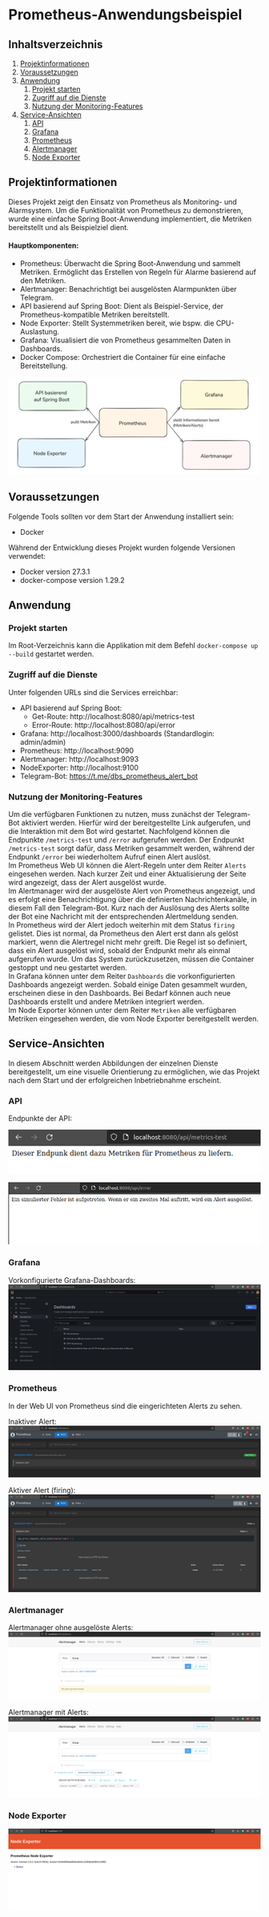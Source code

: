 # Prometheus-Anwendungsbeispiel

## Inhaltsverzeichnis

1. [Projektinformationen](#projektinformationen)
2. [Voraussetzungen](#voraussetzungen)
3. [Anwendung](#anwendung)
    1. [Projekt starten](#projekt-starten)
    2. [Zugriff auf die Dienste](#zugriff-auf-die-dienste)
    3. [Nutzung der Monitoring-Features](#nutzung-der-monitoring-features)
4. [Service-Ansichten](#service-ansichten)
    1. [API](#api)
    2. [Grafana](#grafana)
    3. [Prometheus](#prometheus)
    4. [Alertmanager](#alertmanager)
    5. [Node Exporter](#node-exporter)

## Projektinformationen
Dieses Projekt zeigt den Einsatz von Prometheus als Monitoring- und Alarmsystem. Um die Funktionalität von Prometheus zu demonstrieren, wurde eine einfache Spring Boot-Anwendung implementiert, die Metriken bereitstellt und als Beispielziel dient.

#### Hauptkomponenten:

- Prometheus:
        Überwacht die Spring Boot-Anwendung und sammelt Metriken.
        Ermöglicht das Erstellen von Regeln für Alarme basierend auf den Metriken.
- Alertmanager:
        Benachrichtigt bei ausgelösten Alarmpunkten über Telegram.
- API basierend auf Spring Boot:
        Dient als Beispiel-Service, der Prometheus-kompatible Metriken bereitstellt.
- Node Exporter:
        Stellt Systemmetriken bereit, wie bspw. die CPU-Auslastung.
- Grafana:
        Visualisiert die von Prometheus gesammelten Daten in Dashboards.
- Docker Compose:
        Orchestriert die Container für eine einfache Bereitstellung.

![Projektstruktur](images/diagramm.PNG)

## Voraussetzungen
Folgende Tools sollten vor dem Start der Anwendung installiert sein:

- Docker

Während der Entwicklung dieses Projekt wurden folgende Versionen verwendet:
- Docker version 27.3.1
- docker-compose version 1.29.2

## Anwendung

### Projekt starten
Im Root-Verzeichnis kann die Applikation mit dem Befehl `docker-compose up --build` gestartet werden. 

### Zugriff auf die Dienste
Unter folgenden URLs sind die Services erreichbar:

  -  API basierend auf Spring Boot: 
        - Get-Route: http://localhost:8080/api/metrics-test
        - Error-Route: http://localhost:8080/api/error
  -  Grafana: http://localhost:3000/dashboards (Standardlogin: admin/admin)
  -  Prometheus: http://localhost:9090
  -  Alertmanager: http://localhost:9093
  -  NodeExporter: http://localhost:9100
  - Telegram-Bot: https://t.me/dbs_prometheus_alert_bot


### Nutzung der Monitoring-Features
Um die verfügbaren Funktionen zu nutzen, muss zunächst der Telegram-Bot aktiviert werden. Hierfür wird der bereitgestellte Link aufgerufen, und die Interaktion mit dem Bot wird gestartet. Nachfolgend können die Endpunkte `/metrics-test` und `/error` aufgerufen werden. Der Endpunkt `/metrics-test` sorgt dafür, dass Metriken gesammelt werden, während der Endpunkt `/error` bei wiederholtem Aufruf einen Alert auslöst.  
Im Prometheus Web UI können die Alert-Regeln unter dem Reiter `Alerts` eingesehen werden. Nach kurzer Zeit und einer Aktualisierung der Seite wird angezeigt, dass der Alert ausgelöst wurde.  
Im Alertmanager wird der ausgelöste Alert von Prometheus angezeigt, und es erfolgt eine Benachrichtigung über die definierten Nachrichtenkanäle, in diesem Fall den Telegram-Bot. Kurz nach der Auslösung des Alerts sollte der Bot eine Nachricht mit der entsprechenden Alertmeldung senden.  
In Prometheus wird der Alert jedoch weiterhin mit dem Status `firing` gelistet. Dies ist normal, da Prometheus den Alert erst dann als gelöst markiert, wenn die Alertregel nicht mehr greift. Die Regel ist so definiert, dass ein Alert ausgelöst wird, sobald der Endpunkt mehr als einmal aufgerufen wurde. Um das System zurückzusetzen, müssen die Container gestoppt und neu gestartet werden.  
In Grafana können unter dem Reiter `Dashboards` die vorkonfigurierten Dashboards angezeigt werden. Sobald einige Daten gesammelt wurden, erscheinen diese in den Dashboards. Bei Bedarf können auch neue Dashboards erstellt und andere Metriken integriert werden.  
Im Node Exporter können unter dem Reiter `Metriken` alle verfügbaren Metriken eingesehen werden, die vom Node Exporter bereitgestellt werden.


## Service-Ansichten
In diesem Abschnitt werden Abbildungen der einzelnen Dienste bereitgestellt, um eine visuelle Orientierung zu ermöglichen, wie das Projekt nach dem Start und der erfolgreichen Inbetriebnahme erscheint.
### API
Endpunkte der API:

![metrics-test Endpunkt](images/api-metrics-test.png)

![Error Endpunkt](images/api-error.png)

### Grafana
Vorkonfigurierte Grafana-Dashboards:
![Grafana Dashboards](images/grafana-dashboards.png)

### Prometheus
In der Web UI von Prometheus sind die eingerichteten Alerts zu sehen.

Inaktiver Alert:
![Prometheus inactive](images/prometheus-alert-inactive.png)

Aktiver Alert (firing):
![Prometheus friing](images/prometheus-firing.png)

### Alertmanager
Alertmanager ohne ausgelöste Alerts:
![Alertmanager ohne Alertsg](images/alertmanager-no-alerts.png)

Alertmanager mit Alerts:
![Alertmanager mit Alerts](images/alertmanager-alerts.png)

### Node Exporter
![Node Exporter](images/node-exporter.png)

